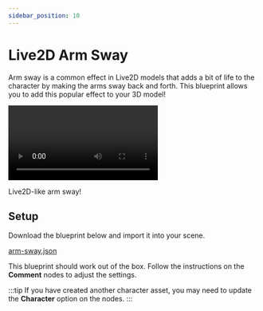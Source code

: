 ```yaml
---
sidebar_position: 10
---
```


# Live2D Arm Sway

Arm sway is a common effect in Live2D models that adds a bit of life to the character by making the arms sway back and forth. This blueprint allows you to add this popular effect to your 3D model!

<div style={{width: '100%'}} className="video-box"><video controls loop src="/doc-img/arm-sway.mp4" /></div>
<p class="img-desc">Live2D-like arm sway!</p>

## Setup

Download the blueprint below and import it into your scene.

<a href="/blueprints/arm-sway.json" target="_blank">
<div className="file-box">
<p>
arm-sway.json
</p></div>
</a>

This blueprint should work out of the box. Follow the instructions on the **Comment** nodes to adjust the settings.

:::tip
If you have created another character asset, you may need to update the **Character** option on the nodes.
:::
